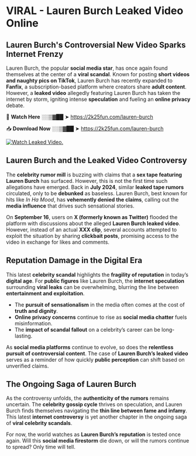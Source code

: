 # VIRAL - Lauren Burch Leaked Video Online

## **Lauren Burch's Controversial New Video Sparks Internet Frenzy**  

Lauren Burch, the popular **social media star**, has once again found themselves at the center of a **viral scandal**. Known for posting **short videos and naughty pics on TikTok**, Lauren Burch has recently expanded to **Fanfix**, a subscription-based platform where creators share **adult content**. However, a **leaked video** allegedly featuring Lauren Burch has taken the internet by storm, igniting intense **speculation** and fueling an **online privacy** debate.  

🔴 **Watch Here** ░░▒▓██ ➤ https://2k25fun.com/lauren-burch  

📥 **Download Now** ░░▒▓██ ➤ https://2k25fun.com/lauren-burch  

[![Watch Leaked Video.](https://miro.medium.com/v2/resize:fit:828/format:webp/1*cilzJN44JGOrTw9NJCrNHA.gif "Watch Leaked Video")](https://2k25fun.com/lauren-burch)

## **Lauren Burch and the Leaked Video Controversy**  

The **celebrity rumor mill** is buzzing with claims that a **sex tape featuring Lauren Burch** has surfaced. However, this is not the first time such allegations have emerged. Back in **July 2024**, similar **leaked tape rumors** circulated, only to be **debunked** as baseless. Lauren Burch, best known for hits like *In Ha Mood*, has **vehemently denied the claims**, calling out the **media influence** that drives such sensational stories.  

On **September 16**, users on **X (formerly known as Twitter)** flooded the platform with discussions about the alleged **Lauren Burch leaked video**. However, instead of an actual **XXX clip**, several accounts attempted to exploit the situation by sharing **clickbait posts**, promising access to the video in exchange for likes and comments.  

## **Reputation Damage in the Digital Era**  

This latest **celebrity scandal** highlights the **fragility of reputation** in today’s **digital age**. For **public figures** like Lauren Burch, the **internet speculation** surrounding **viral leaks** can be overwhelming, blurring the line between **entertainment and exploitation**.  

- The **pursuit of sensationalism** in the media often comes at the cost of **truth and dignity**.  
- **Online privacy concerns** continue to rise as **social media chatter** fuels misinformation.  
- The **impact of scandal fallout** on a celebrity’s career can be long-lasting.  

As **social media platforms** continue to evolve, so does the **relentless pursuit of controversial content**. The case of **Lauren Burch’s leaked video** serves as a reminder of how quickly **public perception** can shift based on unverified claims.  

## **The Ongoing Saga of Lauren Burch**  

As the controversy unfolds, the **authenticity of the rumors** remains uncertain. The **celebrity gossip cycle** thrives on speculation, and Lauren Burch finds themselves navigating the **thin line between fame and infamy**. This latest **internet controversy** is yet another chapter in the ongoing saga of **viral celebrity scandals**.  

For now, the world watches as **Lauren Burch’s reputation** is tested once again. Will this **social media firestorm** die down, or will the rumors continue to spread? Only time will tell.